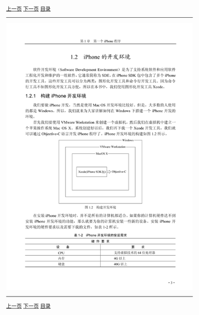 [上一页](015.md) [下一页](017.md) [目录](../README.md)

***

![016](../images/016.png)

***

[上一页](015.md) [下一页](017.md) [目录](../README.md)